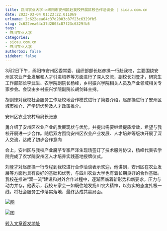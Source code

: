 ```yaml
---
title: 四川农业大学->绵阳市安州区赴我校开展区校合作洽谈会 | sicau.com.cn
date: 2023-03-04 01:23:22.011069
urlname: 2c622eea64c37d2003c87f23c6329fb5
slug: 2c622eea64c37d2003c87f23c6329fb5
tags: 
- 四川农业大学
categories:
- sicau.com.cn
- 四川农业大学
authorbox: false
sidebar: false
---
```

3月2日下午，绵阳市安州区委常委、组织部部长赵彦操一行赴我校，主要围绕安州区农业产业发展和人才引进培养等方面进行了深入交流，副校长刘登才，研究生工作部部长李武生、农学院副院长杨峰，乡村振兴学院相关人员及产业领域相关专家参会。会议由乡村振兴学院副院长胡剑锋主持。

胡剑锋对我校社会服务工作及校地合作模式进行了简要介绍，赵彦操进行了安州区城市推介、产学研优势及人才政策推介。

安州区农业农村局局长张志
<!--more-->
勇介绍了安州区农业产业的发展现状与优势，并提出需要继续提质增效，希望与我校开展进一步合作。随后双方围绕安州区农业产业发展、人才培养等版块开展了深入交流，达成了初步合作意向

会上，安州区与我校产业魔芋专家严泽生现场签订了技术服务协议，杨峰代表农学院完成了农学院安州区人才培养实践基地授牌仪式。

刘登才对赵彦操一行专程到我校进行合作洽谈表示欢迎，他讲到，安州区在农业发展等方面也具有良好的基础和优势，与四川农业大学也有着长期良好的合作基础。我校在推进“双一流”建设和对外合作过程中，逐渐面临着新形势和新要求，压力与动力并存，他表示，我校专家会一如既往地发扬川农大精神，以务实的态度扎根一线，将社会服务工作落实落地，最终达成共赢局面。

![图](https://news.sicau.edu.cn/__local/6/0C/FF/0688B5E3530616F68D1CE26ADE6_6C32D4B9_164768.png)

![图](https://news.sicau.edu.cn/__local/F/59/90/4B415646E7E6F0E43A985CAC2BD_C4001C68_19491F.png)

[转入文章首发地址](https://news.sicau.edu.cn/info/1078/71182.htm)